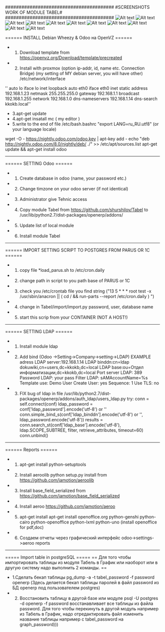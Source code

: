 ########################################
#SCREENSHOTS WORK OF MODULE TABEL#
########################################
![Alt text](https://github.com/shurshilov/Tabel/blob/master/screenshots/tabel_change_mode.png "Optional title")
![Alt text](https://github.com/shurshilov/Tabel/blob/master/screenshots/edit.png "Optional title")
![Alt text](https://github.com/shurshilov/Tabel/blob/master/screenshots/password_validation.png "Optional title")
![Alt text](https://github.com/shurshilov/Tabel/blob/master/screenshots/password_tree_view.png "Optional title")
![Alt text](https://github.com/shurshilov/Tabel/blob/master/screenshots/report_page1.png "Optional title")
![Alt text](https://github.com/shurshilov/Tabel/blob/master/screenshots/report_page2.png "Optional title")
![Alt text](https://github.com/shurshilov/Tabel/blob/master/screenshots/filter.png "Optional title")
![Alt text](https://github.com/shurshilov/Tabel/blob/master/screenshots/tabel_calendar_view.png "Optional title")
![Alt text](https://github.com/shurshilov/Tabel/blob/master/screenshots/tabel_graph_view_all.png "Optional title")
![Alt text](https://github.com/shurshilov/Tabel/blob/master/screenshots/tree_view.png "Optional title")
![Alt text](https://github.com/shurshilov/Tabel/blob/master/screenshots/print_button.png "Optional title")

====== INSTALL Debian Wheezy & Odoo на OpenVZ ======
  * 1. Download template from https://openvz.org/Download/template/precreated
  * 2. Install with proxmox (option ip-addr, id, name etc. Connection Bridge)
  (my setting of MY debian server, you will have other)
   /etc/network/interface  
   
''  auto lo
  iface lo inet loopback
  auto eth0
  iface eth0 inet static
    address  192.168.1.23
    netmask  255.255.255.0
    gateway  192.168.1.1
    broadcast  192.168.1.255
    network 192.168.1.0
    dns-nameservers 192.168.1.14
    dns-search kkokb.local''
 
  * 3.apt-get update
  * 4.apt-get insatall mc ( my editor )
  * 5.write to the end of file  /etc/bash.bashrc    "export LANG=ru_RU.utf8" (or your language locale)

  wget -O - https://nightly.odoo.com/odoo.key | apt-key add -
  echo "deb http://nightly.odoo.com/8.0/nightly/deb/ ./" >> /etc/apt/sources.list
  apt-get update && apt-get install odoo

----
====== SETTING Odoo ======
  * 1. Create database in odoo (name, your password etc.)
  * 2. Change timzone on your odoo server (if not identical)
  * 3. Administrator give Tehnic access
  * 4. Copy module Tabel from https://github.com/shurshilov/Tabel to /usr/lib/python2.7/dist-packages/openerp/addons/
  * 5. Update list of local module
  * 6. Install module Tabel

----
====== IMPORT SETTING SCRIPT TO POSTGRES FROM PARUS OR 1C ======
  * 1. copy file *load_parus.sh to /etc/cron.daily 
  * 2. change path in script to you path base of PARUS or 1C
  * 3. check you /etc/crontab  file you find string ("13 5 * * * root test -x /usr/sbin/anacron || ( cd / && run-parts --report /etc/cron.daily ) ")
  * 4. change in Tabel/import/import.py  password, user, database name
  * 5. start this scrip from your CONTAINER (NOT A HOST!)

----
====== SETTING LDAP ======
  * 1. Install module ldap
  * 2. Add bind (Odoo ->Setting->Company->setting->LDAP)
EXAMPLE
adress LDAP server:192.168.1.14
LDAP binddn:cn=ldap dokuwiki,cn=users,dc=kkokb,dc=local
LDAP base:ou=Отдел информатизации,dc=kkokb,dc=local
Port server LDAP: 389
Password LDAP: your pass
Filter LDAP: sAMAccountName=%s
Template use: Demo User
Create User: yes
Sequence: 1
Use TLS: no
  * 3. FIX bug of ldap in file /usr/lib/python2.7/dist-packages/openerp/addons/auth_ldap/users_ldap.py
        try:
            conn = self.connect(conf)
            ldap_password = conf['ldap_password'].encode('utf-8') or ''
            conn.simple_bind_s(conf['ldap_binddn'].encode('utf-8') or '', ldap_password.encode('utf-8'))
            results = conn.search_st(conf['ldap_base'].encode('utf-8'), ldap.SCOPE_SUBTREE,
                                     filter, retrieve_attributes, timeout=60)
            conn.unbind()

----
====== Reports ======
  * 1. apt-get install python-setuptools
  * 2. Install aeroolib   python setup.py install from https://github.com/jamotion/aeroolib
  * 3. Install base_field_serialized from https://github.com/jamotion/base_field_serialized
  * 4. Install aeroo https://github.com/jamotion/aeroo
  * 5. apt-get install apt-get install openoffice.org python-genshi python-cairo python-openoffice python-lxml python-uno (install openoffice for pdf,doc)
  * 6. Создаем отчеты через графический интерфейс odoo->settings->aeroo reports

----
===== Import table in postgreSQL =====
== Для того чтобы импортировать таблицы из модуля Табель в График или наоборот или в другую систему надо выполнить 2 команды. ==
  * 1.Сделать бекап таблицы pg_dump -a -t tabel_password -f password openerp   (Здесь делается бекап таблицы паролей в файл password из БД openerp под пользователем postgres)
  * 2. Восстановить таблицу в другой базе или модуле psql -U postgres -d openerp -f password восстанавливает все таблицы из файла password. Для того чтобы перекинуть в другой модуль например из Табель в График, надо отредактировать файл изменить название таблицы например с tabel_password на graph_password)))